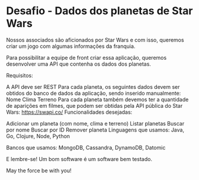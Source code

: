 # Desafio - Dados dos planetas de Star Wars

Nossos associados são aficionados por Star Wars e com isso, queremos criar um jogo com algumas informações da franquia.

Para possibilitar a equipe de front criar essa aplicação, queremos desenvolver uma API que contenha os dados dos planetas.

Requisitos:

A API deve ser REST
Para cada planeta, os seguintes dados devem ser obtidos do banco de dados da aplicação, sendo inserido manualmente: Nome Clima Terreno
Para cada planeta também devemos ter a quantidade de aparições em filmes, que podem ser obtidas pela API pública do Star Wars: https://swapi.co/
Funcionalidades desejadas:

Adicionar um planeta (com nome, clima e terreno)
Listar planetas
Buscar por nome
Buscar por ID
Remover planeta
Linguagens que usamos: Java, Go, Clojure, Node, Python

Bancos que usamos: MongoDB, Cassandra, DynamoDB, Datomic

E lembre-se! Um bom software é um software bem testado.

May the force be with you!
